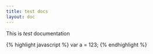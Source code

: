 ```yaml
---
title: test docs
layout: doc
---
```


This is *test* documentation

{% highlight javascript %}
var a = 123;
{% endhighlight %}

